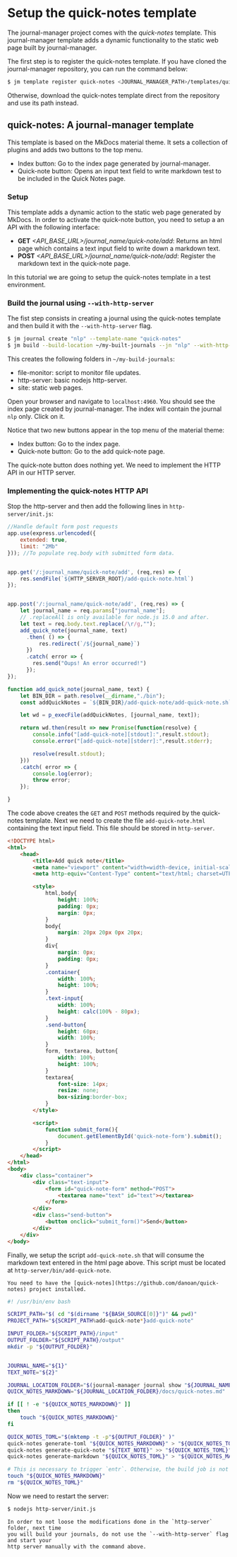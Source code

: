 # Setup the quick-notes template

The journal-manager project comes with the *quick-notes* template. This
journal-manager template adds a dynamic functionality to the static 
web page built by journal-manager.

The first step is to register the quick-notes template. If you have 
cloned the journal-manager repository, you can run the command below:

```bash
$ jm template register quick-notes <JOURNAL_MANAGER_PATH>/templates/quick-notes
```

Otherwise, download the quick-notes template direct from the repository and 
use its path instead.

## quick-notes: A journal-manager template

This template is based on the MkDocs material theme. It 
sets a collection of plugins and adds two buttons to the top menu.

- Index button: Go to the index page generated by journal-manager.
- Quick-note button: Opens an input text field to write markdown test to 
  be included in the Quick Notes page.

### Setup

This template adds a dynamic action to the static web page generated by
MkDocs. In order to activate the quick-note button, you need to setup a 
an API with the following interface:

- **GET** *<API_BASE_URL>/journal_name/quick-note/add*: Returns an html page which
  contains a text input field to write down a markdown text.
- **POST** *<API_BASE_URL>/journal_name/quick-note/add*: Register the markdown
  text in the quick-note page.

In this tutorial we are going to setup the quick-notes template in a test 
environment.

### Build the journal using `--with-http-server`

The fist step consists in creating a journal using the quick-notes template and
then build it with the `--with-http-server` flag.

```bash
$ jm journal create "nlp" --template-name "quick-notes"
$ jm build --build-location ~/my-built-journals --jn "nlp" --with-http-server
```

This creates the following folders in `~/my-build-journals`:

- file-monitor: script to monitor file updates.
- http-server: basic nodejs http-server.
- site: static web pages.

Open your browser and navigate to `localhost:4960`. You should see the index page 
created by journal-manager. The index will contain the journal `nlp` only. Click 
on it.

Notice that two new buttons appear in the top menu of the material theme:

- Index button: Go to the index page.
- Quick-note button: Go to the add quick-note page.

The quick-note button does nothing yet. We need to implement the HTTP API in our
HTTP server. 

### Implementing the quick-notes HTTP API

Stop the http-server and then add the following lines in `http-server/init.js`:

```js
//Handle default form post requests
app.use(express.urlencoded({
    extended: true,
    limit: "2Mb"
})); //To populate req.body with submitted form data.


app.get('/:journal_name/quick-note/add', (req,res) => {
    res.sendFile(`${HTTP_SERVER_ROOT}/add-quick-note.html`)
});


app.post('/:journal_name/quick-note/add', (req,res) => {
    let journal_name = req.params["journal_name"];
    // .replaceAll is only available for node.js 15.0 and after.
    let text = req.body.text.replace(/\r/g,"");
    add_quick_note(journal_name, text)
      .then( () => {
          res.redirect(`/${journal_name}`)
      })
      .catch( error => {
        res.send("Oups! An error occurred!")
      });
});

function add_quick_note(journal_name, text) {
    let BIN_DIR = path.resolve(__dirname,"./bin");
    const addQuickNotes = `${BIN_DIR}/add-quick-note/add-quick-note.sh`;

    let wd = p_execFile(addQuickNotes, [journal_name, text]);

    return wd.then(result => new Promise(function(resolve) {
        console.info("[add-quick-note][stdout]:",result.stdout);
        console.error("[add-quick-note][stderr]:",result.stderr);

        resolve(result.stdout);
    }))
    .catch( error => {
        console.log(error);
        throw error;
    });

}
```

The code above creates the `GET` and `POST` methods required by the quick-notes template.
Next we need to create the file `add-quick-note.html` containing the text input field.
This file should be stored in `http-server`.

```html
<!DOCTYPE html>
<html>
    <head>
        <title>Add quick note</title>
        <meta name="viewport" content="width=width-device, initial-scale=1">
        <meta http-equiv="Content-Type" content="text/html; charset=UTF-8" />

        <style>
            html,body{
                height: 100%;
                padding: 0px;
                margin: 0px;
            }
            body{
                margin: 20px 20px 0px 20px;
            }
            div{
                margin: 0px;
                padding: 0px;
            }
            .container{
                width: 100%;
                height: 100%;
            }
            .text-input{
                width: 100%;
                height: calc(100% - 80px);
            }
            .send-button{
                height: 60px;
                width: 100%;
            }
            form, textarea, button{
                width: 100%;
                height: 100%;
            }
            textarea{
                font-size: 14px;
                resize: none;
                box-sizing:border-box;
            }
        </style>

        <script>
            function submit_form(){
                document.getElementById('quick-note-form').submit();
            }
        </script>
    </head>
</html>
<body>
    <div class="container">
        <div class="text-input">
            <form id="quick-note-form" method="POST">
                <textarea name="text" id="text"></textarea>
            </form>
        </div>
        <div class="send-button">
            <button onclick="submit_form()">Send</button>
        </div>
    </div>
</body>
```

Finally, we setup the script `add-quick-note.sh` that will consume the markdown text entered
in the html page above. This script must be located at `http-server/bin/add-quick-note`.

```{important}
You need to have the [quick-notes](https://github.com/danoan/quick-notes) project installed.
```

```bash
#! /usr/bin/env bash

SCRIPT_PATH="$( cd "$(dirname "${BASH_SOURCE[0]}")" && pwd)"
PROJECT_PATH="${SCRIPT_PATH%add-quick-note*}add-quick-note"

INPUT_FOLDER="${SCRIPT_PATH}/input"
OUTPUT_FOLDER="${SCRIPT_PATH}/output"
mkdir -p "${OUTPUT_FOLDER}"


JOURNAL_NAME="${1}"
TEXT_NOTE="${2}"

JOURNAL_LOCATION_FOLDER="$(journal-manager journal show "${JOURNAL_NAME}" "location_folder")"
QUICK_NOTES_MARKDOWN="${JOURNAL_LOCATION_FOLDER}/docs/quick-notes.md"

if [[ ! -e "${QUICK_NOTES_MARKDOWN}" ]]
then
    touch "${QUICK_NOTES_MARKDOWN}"
fi

QUICK_NOTES_TOML="$(mktemp -t -p"${OUTPUT_FOLDER}" )"
quick-notes generate-toml "${QUICK_NOTES_MARKDOWN}" > "${QUICK_NOTES_TOML}"
quick-notes generate-quick-note "${TEXT_NOTE}" >> "${QUICK_NOTES_TOML}"
quick-notes generate-markdown "${QUICK_NOTES_TOML}" > "${QUICK_NOTES_MARKDOWN}"

# This is necessary to trigger `entr`. Otherwise, the build job is not executed.
touch "${QUICK_NOTES_MARKDOWN}"
rm "${QUICK_NOTES_TOML}"
```

Now we need to restart the server:

```bash
$ nodejs http-server/init.js
```

```{important}
In order to not loose the modifications done in the `http-server` folder, next time 
you will build your journals, do not use the `--with-http-server` flag and start your 
http server manually with the command above.
```

